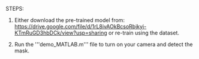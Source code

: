 STEPS:

1) Either download the pre-trained model from: https://drive.google.com/file/d/1rL8ivAOkBcsoRbjkyj-KTmRuGD3hbDCk/view?usp=sharing or re-train using the dataset.

2) Run the '''demo_MATLAB.m''' file to turn on your camera and detect the mask.
